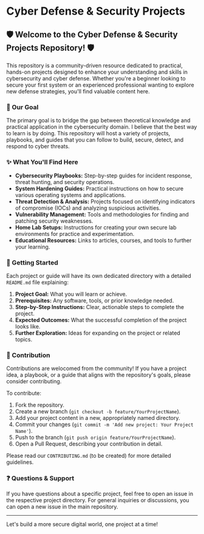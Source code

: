 # Cyber Defense & Security Projects

## 🛡️ Welcome to the Cyber Defense & Security Projects Repository! 🛡️

This repository is a community-driven resource dedicated to practical, hands-on projects designed to enhance your understanding and skills in cybersecurity and cyber defense. Whether you're a beginner looking to secure your first system or an experienced professional wanting to explore new defense strategies, you'll find valuable content here.

### 🎯 Our Goal

The primary goal is to bridge the gap between theoretical knowledge and practical application in the cybersecurity domain. I believe that the best way to learn is by doing. This repository will host a variety of projects, playbooks, and guides that you can follow to build, secure, detect, and respond to cyber threats.

### ✨ What You'll Find Here

*   **Cybersecurity Playbooks:** Step-by-step guides for incident response, threat hunting, and security operations.
*   **System Hardening Guides:** Practical instructions on how to secure various operating systems and applications.
*   **Threat Detection & Analysis:** Projects focused on identifying indicators of compromise (IOCs) and analyzing suspicious activities.
*   **Vulnerability Management:** Tools and methodologies for finding and patching security weaknesses.
*   **Home Lab Setups:** Instructions for creating your own secure lab environments for practice and experimentation.
*   **Educational Resources:** Links to articles, courses, and tools to further your learning.

### 🚀 Getting Started

Each project or guide will have its own dedicated directory with a detailed `README.md` file explaining:

1.  **Project Goal:** What you will learn or achieve.
2.  **Prerequisites:** Any software, tools, or prior knowledge needed.
3.  **Step-by-Step Instructions:** Clear, actionable steps to complete the project.
4.  **Expected Outcomes:** What the successful completion of the project looks like.
5.  **Further Exploration:** Ideas for expanding on the project or related topics.

### 🤝 Contribution

Contributions are welocomed from the community! If you have a project idea, a playbook, or a guide that aligns with the repository's goals, please consider contributing.

To contribute:

1.  Fork the repository.
2.  Create a new branch (`git checkout -b feature/YourProjectName`).
3.  Add your project content in a new, appropriately named directory.
4.  Commit your changes (`git commit -m 'Add new project: Your Project Name'`).
5.  Push to the branch (`git push origin feature/YourProjectName`).
6.  Open a Pull Request, describing your contribution in detail.

Please read our `CONTRIBUTING.md` (to be created) for more detailed guidelines.

### ❓ Questions & Support

If you have questions about a specific project, feel free to open an issue in the respective project directory. For general inquiries or discussions, you can open a new issue in the main repository.

---

Let's build a more secure digital world, one project at a time!
